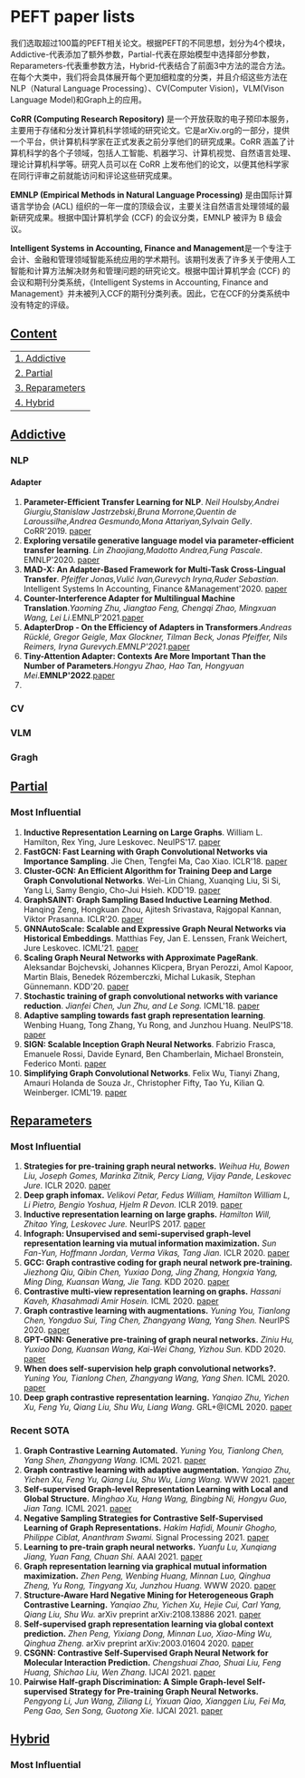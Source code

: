 # PEFT paper lists

我们选取超过100篇的PEFT相关论文。根据PEFT的不同思想，划分为4个模块，Addictive-代表添加了额外参数，Partial-代表在原始模型中选择部分参数，Reparameters-代表重参数方法，Hybrid-代表结合了前面3中方法的混合方法。
在每个大类中，我们将会具体展开每个更加细粒度的分类，并且介绍这些方法在NLP（Natural Language Processing）、CV(Computer Vision)，VLM(Vison Language Model)和Graph上的应用。

**CoRR (Computing Research Repository)** 是一个开放获取的电子预印本服务，主要用于存储和分发计算机科学领域的研究论文。它是arXiv.org的一部分，提供一个平台，供计算机科学家在正式发表之前分享他们的研究成果。CoRR 涵盖了计算机科学的各个子领域，包括人工智能、机器学习、计算机视觉、自然语言处理、理论计算机科学等。研究人员可以在 CoRR 上发布他们的论文，以便其他科学家在同行评审之前就能访问和评论这些研究成果。

**EMNLP (Empirical Methods in Natural Language Processing)** 是由国际计算语言学协会 (ACL) 组织的一年一度的顶级会议，主要关注自然语言处理领域的最新研究成果。根据中国计算机学会 (CCF) 的会议分类，EMNLP 被评为 B 级会议。

**Intelligent Systems in Accounting, Finance and Management**是一个专注于会计、金融和管理领域智能系统应用的学术期刊。该期刊发表了许多关于使用人工智能和计算方法解决财务和管理问题的研究论文。根据中国计算机学会 (CCF) 的会议和期刊分类系统，《Intelligent Systems in Accounting, Finance and Management》并未被列入CCF的期刊分类列表。因此，它在CCF的分类系统中没有特定的评级。

## [Content](#content)

<table>
<tr><td><a href="#Addictive">1. Addictive</a></td></tr> 
<tr><td><a href="#Partial">2. Partial</a></td></tr>
<tr><td><a href="#Reparameters">3. Reparameters</a></td></tr>
<tr><td><a href="#Hybrid">4. Hybrid</a></td></tr>

</table>
<!-- ** **. . '18. [paper]() -->

## [Addictive](#content)

### NLP

#### Adapter
1. **Parameter-Efficient Transfer Learning for NLP**. *Neil Houlsby,Andrei Giurgiu,Stanislaw Jastrzebski,Bruna Morrone,Quentin de Laroussilhe,Andrea Gesmundo,Mona Attariyan,Sylvain Gelly*. CoRR'2019. [paper](https://www.aminer.cn/pub/5c61606ae1cd8eae1501e0f5/parameter-efficient-transfer-learning-for-nlp)
2. **Exploring versatile generative language model via parameter-efficient transfer learning**. *Lin Zhaojiang,Madotto Andrea,Fung Pascale*. EMNLP'2020. [paper](https://www.aminer.cn/pub/5e8ef2ae91e011679da0f112/exploring-versatile-generative-language-model-via-parameter-efficient-transfer-learning)
3. **MAD-X: An Adapter-Based Framework for Multi-Task Cross-Lingual Transfer**. *Pfeiffer Jonas,Vulić Ivan,Gurevych Iryna,Ruder Sebastian*. Intelligent Systems In Accounting,
 Finance &Management'2020. [paper](https://www.aminer.cn/pub/5eafe7e091e01198d3986542/mad-x-an-adapter-based-framework-for-multi-task-cross-lingual-transfer)
4. **Counter-Interference Adapter for Multilingual Machine Translation**.*Yaoming Zhu, Jiangtao Feng, Chengqi Zhao, Mingxuan Wang, Lei Li*.EMNLP'2021.[paper](https://aminer.cn/pub/619799ec91e011c8223730c6/counter-interference-adapter-for-multilingual-machine-translation)
5. **AdapterDrop - On the Efficiency of Adapters in Transformers**.*Andreas Rücklé, Gregor Geigle, Max Glockner, Tilman Beck, Jonas Pfeiffer, Nils Reimers, Iryna Gurevych*._EMNLP'2021_.[paper](https://www.aminer.cn/pub/5f92b9db91e011edb3573b95/adapterdrop-on-the-efficiency-of-adapters-in-transformers)
6. **Tiny-Attention Adapter: Contexts Are More Important Than the Number of Parameters**.*Hongyu Zhao, Hao Tan, Hongyuan Mei*.**EMNLP'2022**.[paper](https://www.aminer.cn/pub/636482d890e50fcafdccb0cc/Tiny-Attention%20Adapter:%20Contexts%20Are%20More%20Important%20Than%20the%20Number%20of%20Parameters)
7. 
### CV

### VLM

### Gragh




## [Partial](#content)

### Most Influential

1. **Inductive Representation Learning on Large Graphs**. William L. Hamilton, Rex Ying, Jure Leskovec. NeuIPS'17. [paper](https://arxiv.org/abs/1706.02216)
2. **FastGCN: Fast Learning with Graph Convolutional Networks via Importance Sampling**. Jie Chen, Tengfei Ma, Cao Xiao. ICLR'18. [paper](https://arxiv.org/abs/1801.10247)
3. **Cluster-GCN: An Efficient Algorithm for Training Deep and Large Graph Convolutional Networks**. Wei-Lin Chiang, Xuanqing Liu, Si Si, Yang Li, Samy Bengio, Cho-Jui Hsieh. KDD'19. [paper](https://arxiv.org/abs/1905.07953)
4. **GraphSAINT: Graph Sampling Based Inductive Learning Method**. Hanqing Zeng, Hongkuan Zhou, Ajitesh Srivastava, Rajgopal Kannan, Viktor Prasanna. ICLR'20. [paper](https://arxiv.org/abs/1907.04931)
5. **GNNAutoScale: Scalable and Expressive Graph Neural Networks via Historical Embeddings**. Matthias Fey, Jan E. Lenssen, Frank Weichert, Jure Leskovec. ICML'21. [paper](https://arxiv.org/abs/2106.05609)
6. **Scaling Graph Neural Networks with Approximate PageRank**. Aleksandar Bojchevski, Johannes Klicpera, Bryan Perozzi, Amol Kapoor, Martin Blais, Benedek Rózemberczki, Michal Lukasik, Stephan Günnemann. KDD'20. [paper](https://arxiv.org/abs/2007.01570)
7. **Stochastic training of graph convolutional networks with variance reduction**. *Jianfei Chen, Jun Zhu, and Le Song.* ICML'18. [paper](https://arxiv.org/abs/1710.10568)
8. **Adaptive sampling towards fast graph representation learning**. Wenbing Huang, Tong Zhang, Yu Rong, and Junzhou Huang. NeuIPS'18. [paper](https://papers.nips.cc/paper/2018/file/01eee509ee2f68dc6014898c309e86bf-Paper.pdf)
9. **SIGN: Scalable Inception Graph Neural Networks**. Fabrizio Frasca, Emanuele Rossi, Davide Eynard, Ben Chamberlain, Michael Bronstein, Federico Monti. [paper](https://arxiv.org/abs/2004.11198)
10. **Simplifying Graph Convolutional Networks**. Felix Wu, Tianyi Zhang, Amauri Holanda de Souza Jr., Christopher Fifty, Tao Yu, Kilian Q. Weinberger. ICML'19. [paper](https://arxiv.org/abs/1902.07153)




## [Reparameters](#content)

### Most Influential

1. **Strategies for pre-training graph neural networks.** *Weihua Hu, Bowen Liu, Joseph Gomes, Marinka Zitnik, Percy Liang, Vijay Pande,  Leskovec Jure.* ICLR 2020. [paper](https://openreview.net/forum?id=HJlWWJSFDH)
2. **Deep graph infomax.** *Velikovi Petar, Fedus William, Hamilton William L, Li Pietro, Bengio Yoshua, Hjelm R Devon.* ICLR 2019. [paper](https://arxiv.org/abs/1809.10341)
3. **Inductive representation learning on large graphs.** *Hamilton Will, Zhitao Ying, Leskovec Jure.* NeurIPS 2017. [paper](https://arxiv.org/abs/1706.02216)
4. **Infograph: Unsupervised and semi-supervised graph-level representation learning via mutual information maximization.** *Sun Fan-Yun, Hoffmann Jordan, Verma Vikas, Tang Jian.* ICLR 2020. [paper](https://arxiv.org/pdf/1908.01000.pdf)
5. **GCC: Graph contrastive coding for graph neural network pre-training.** *Jiezhong Qiu, Qibin Chen, Yuxiao Dong, Jing Zhang, Hongxia Yang, Ming Ding, Kuansan Wang, Jie Tang.* KDD 2020. [paper](https://dl.acm.org/doi/pdf/10.1145/3394486.3403168)
6. **Contrastive multi-view representation learning on graphs.** *Hassani Kaveh, Khasahmadi Amir Hosein.* ICML 2020. [paper](https://arxiv.org/abs/2006.05582)
7. **Graph contrastive learning with augmentations.** *Yuning You, Tianlong Chen, Yongduo Sui, Ting Chen, Zhangyang Wang, Yang Shen.* NeurIPS 2020. [paper](https://arxiv.org/abs/2010.13902)
8. **GPT-GNN: Generative pre-training of graph neural networks.** *Ziniu Hu, Yuxiao Dong, Kuansan Wang, Kai-Wei Chang, Yizhou Sun.* KDD 2020. [paper](https://arxiv.org/abs/2006.15437)
9. **When does self-supervision help graph convolutional networks?.** *Yuning You, Tianlong Chen, Zhangyang Wang, Yang Shen.* ICML 2020. [paper](https://arxiv.org/abs/2006.09136)
10. **Deep graph contrastive representation learning.** *Yanqiao Zhu, Yichen Xu, Feng Yu, Qiang Liu, Shu Wu, Liang Wang.* GRL+@ICML 2020. [paper](https://arxiv.org/abs/2006.04131)

### Recent SOTA

1. **Graph Contrastive Learning Automated.** *Yuning You, Tianlong Chen, Yang Shen, Zhangyang Wang.* ICML 2021. [paper](https://arxiv.org/abs/2106.07594)
2. **Graph contrastive learning with adaptive augmentation.** *Yanqiao Zhu, Yichen Xu, Feng Yu, Qiang Liu, Shu Wu, Liang Wang.* WWW 2021. [paper](https://arxiv.org/abs/2010.14945)
3. **Self-supervised Graph-level Representation Learning with Local and Global Structure.** *Minghao Xu, Hang Wang, Bingbing Ni, Hongyu Guo, Jian Tang.* ICML 2021. [paper](https://arxiv.org/pdf/2106.04113)
4. **Negative Sampling Strategies for Contrastive Self-Supervised Learning of Graph Representations.** *Hakim Hafidi, Mounir Ghogho, Philippe Ciblat, Ananthram Swami.* Signal Processing 2021. [paper](https://www.sciencedirect.com/science/article/pii/S0165168421003479)
5. **Learning to pre-train graph neural networks.** *Yuanfu Lu, Xunqiang Jiang, Yuan Fang, Chuan Shi.* AAAI 2021. [paper](http://shichuan.org/doc/101.pdf)
6. **Graph representation learning via graphical mutual information maximization.** *Zhen Peng, Wenbing Huang, Minnan Luo, Qinghua Zheng, Yu Rong, Tingyang Xu, Junzhou Huang.* WWW 2020. [paper](https://arxiv.org/abs/2002.01169)
7. **Structure-Aware Hard Negative Mining for Heterogeneous Graph Contrastive Learning.** *Yanqiao Zhu, Yichen Xu, Hejie Cui, Carl Yang, Qiang Liu, Shu Wu.* arXiv preprint arXiv:2108.13886 2021. [paper](https://arxiv.org/abs/2108.13886)
8. **Self-supervised graph representation learning via global context prediction.** *Zhen Peng, Yixiang Dong, Minnan Luo, Xiao-Ming Wu, Qinghua Zheng.* arXiv preprint arXiv:2003.01604 2020. [paper](https://arxiv.org/abs/2003.01604)
9. **CSGNN: Contrastive Self-Supervised Graph Neural Network for Molecular Interaction Prediction.** *Chengshuai Zhao, Shuai Liu, Feng Huang, Shichao Liu, Wen Zhang.* IJCAI 2021. [paper](https://www.ijcai.org/proceedings/2021/0517.pdf)
10. **Pairwise Half-graph Discrimination: A Simple Graph-level Self-supervised Strategy for Pre-training Graph Neural Networks.** *Pengyong Li, Jun Wang, Ziliang Li, Yixuan Qiao, Xianggen Liu, Fei Ma, Peng Gao, Sen Song, Guotong Xie.* IJCAI 2021. [paper](https://www.ijcai.org/proceedings/2021/0371.pdf)


## [Hybrid](#content)

### Most Influential


